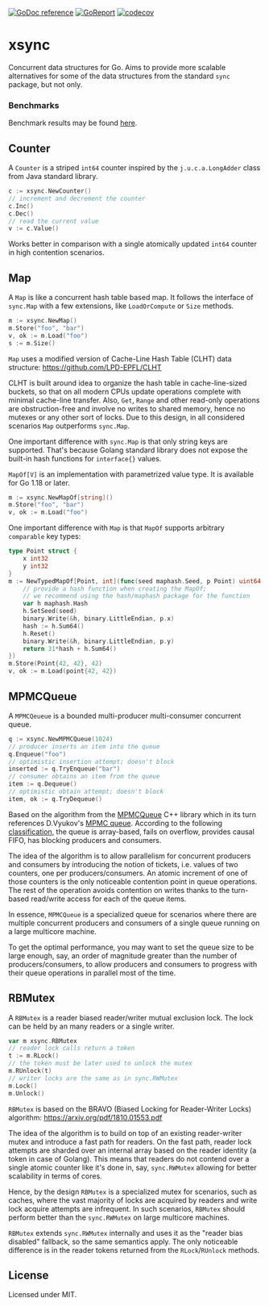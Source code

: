 [![GoDoc reference](https://img.shields.io/badge/godoc-reference-blue.svg)](https://pkg.go.dev/github.com/puzpuzpuz/xsync/v2)
[![GoReport](https://goreportcard.com/badge/github.com/puzpuzpuz/xsync/v2)](https://goreportcard.com/report/github.com/puzpuzpuz/xsync/v2)
[![codecov](https://codecov.io/gh/puzpuzpuz/xsync/branch/main/graph/badge.svg)](https://codecov.io/gh/puzpuzpuz/xsync)

# xsync

Concurrent data structures for Go. Aims to provide more scalable alternatives for some of the data structures from the standard `sync` package, but not only.

### Benchmarks

Benchmark results may be found [here](BENCHMARKS.md).

## Counter

A `Counter` is a striped `int64` counter inspired by the `j.u.c.a.LongAdder` class from Java standard library.

```go
c := xsync.NewCounter()
// increment and decrement the counter
c.Inc()
c.Dec()
// read the current value 
v := c.Value()
```

Works better in comparison with a single atomically updated `int64` counter in high contention scenarios.

## Map

A `Map` is like a concurrent hash table based map. It follows the interface of `sync.Map` with a few extensions, like `LoadOrCompute` or `Size` methods.

```go
m := xsync.NewMap()
m.Store("foo", "bar")
v, ok := m.Load("foo")
s := m.Size()
```

`Map` uses a modified version of Cache-Line Hash Table (CLHT) data structure: https://github.com/LPD-EPFL/CLHT

CLHT is built around idea to organize the hash table in cache-line-sized buckets, so that on all modern CPUs update operations complete with minimal cache-line transfer. Also, `Get`, `Range` and other read-only operations are obstruction-free and involve no writes to shared memory, hence no mutexes or any other sort of locks. Due to this design, in all considered scenarios `Map` outperforms `sync.Map`.

One important difference with `sync.Map` is that only string keys are supported. That's because Golang standard library does not expose the built-in hash functions for `interface{}` values.

`MapOf[V]` is an implementation with parametrized value type. It is available for Go 1.18 or later.

```go
m := xsync.NewMapOf[string]()
m.Store("foo", "bar")
v, ok := m.Load("foo")
```

One important difference with `Map` is that `MapOf` supports arbitrary `comparable` key types:

```go
type Point struct {
	x int32
	y int32
}
m := NewTypedMapOf[Point, int](func(seed maphash.Seed, p Point) uint64 {
	// provide a hash function when creating the MapOf;
	// we recommend using the hash/maphash package for the function
	var h maphash.Hash
	h.SetSeed(seed)
	binary.Write(&h, binary.LittleEndian, p.x)
	hash := h.Sum64()
	h.Reset()
	binary.Write(&h, binary.LittleEndian, p.y)
	return 31*hash + h.Sum64()
})
m.Store(Point{42, 42}, 42)
v, ok := m.Load(point{42, 42})
```

## MPMCQueue

A `MPMCQeueue` is a bounded multi-producer multi-consumer concurrent queue.

```go
q := xsync.NewMPMCQueue(1024)
// producer inserts an item into the queue
q.Enqueue("foo")
// optimistic insertion attempt; doesn't block
inserted := q.TryEnqueue("bar")
// consumer obtains an item from the queue
item := q.Dequeue()
// optimistic obtain attempt; doesn't block
item, ok := q.TryDequeue()
```

Based on the algorithm from the [MPMCQueue](https://github.com/rigtorp/MPMCQueue) C++ library which in its turn references D.Vyukov's [MPMC queue](https://www.1024cores.net/home/lock-free-algorithms/queues/bounded-mpmc-queue). According to the following [classification](https://www.1024cores.net/home/lock-free-algorithms/queues), the queue is array-based, fails on overflow, provides causal FIFO, has blocking producers and consumers.

The idea of the algorithm is to allow parallelism for concurrent producers and consumers by introducing the notion of tickets, i.e. values of two counters, one per producers/consumers. An atomic increment of one of those counters is the only noticeable contention point in queue operations. The rest of the operation avoids contention on writes thanks to the turn-based read/write access for each of the queue items.

In essence, `MPMCQueue` is a specialized queue for scenarios where there are multiple concurrent producers and consumers of a single queue running on a large multicore machine.

To get the optimal performance, you may want to set the queue size to be large enough, say, an order of magnitude greater than the number of producers/consumers, to allow producers and consumers to progress with their queue operations in parallel most of the time.

## RBMutex

A `RBMutex` is a reader biased reader/writer mutual exclusion lock. The lock can be held by an many readers or a single writer.

```go
var m xsync.RBMutex
// reader lock calls return a token
t := m.RLock()
// the token must be later used to unlock the mutex
m.RUnlock(t)
// writer locks are the same as in sync.RWMutex
m.Lock()
m.Unlock()
```

`RBMutex` is based on the BRAVO (Biased Locking for Reader-Writer Locks) algorithm: https://arxiv.org/pdf/1810.01553.pdf

The idea of the algorithm is to build on top of an existing reader-writer mutex and introduce a fast path for readers. On the fast path, reader lock attempts are sharded over an internal array based on the reader identity (a token in case of Golang). This means that readers do not contend over a single atomic counter like it's done in, say, `sync.RWMutex` allowing for better scalability in terms of cores.

Hence, by the design `RBMutex` is a specialized mutex for scenarios, such as caches, where the vast majority of locks are acquired by readers and write lock acquire attempts are infrequent. In such scenarios, `RBMutex` should perform better than the `sync.RWMutex` on large multicore machines.

`RBMutex` extends `sync.RWMutex` internally and uses it as the "reader bias disabled" fallback, so the same semantics apply. The only noticeable difference is in the reader tokens returned from the `RLock`/`RUnlock` methods.

## License

Licensed under MIT.
